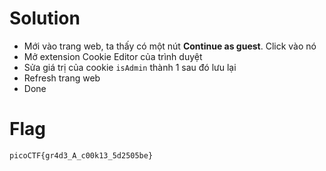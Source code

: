 # Solution

- Mới vào trang web, ta thấy có một nút **Continue as guest**. Click vào nó
- Mở extension Cookie Editor của trình duyệt
- Sửa giá trị của cookie `isAdmin` thành 1 sau đó lưu lại
- Refresh trang web
- Done

# Flag

`picoCTF{gr4d3_A_c00k13_5d2505be}`
